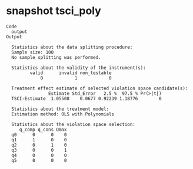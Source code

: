 # snapshot tsci_poly

    Code
      output
    Output
      
      Statistics about the data splitting procedure:
      Sample size: 100 
      No sample splitting was performed.
      
      Statistics about the validity of the instrument(s):
             valid      invalid non_testable 
                 0            1            0 
      
      Treatment effect estimate of selected violation space candidate(s):
                    Estimate Std_Error   2.5 %  97.5 % Pr(>|t|)
      TSCI-Estimate  1.05508    0.0677 0.92239 1.18776        0
      
      Statistics about the treatment model:
      Estimation method: OLS with Polynomials 
      
      Statistics about the violation space selection:
         q_comp q_cons Qmax
      q0      0      0    0
      q1      1      0    0
      q2      0      1    0
      q3      0      0    1
      q4      0      0    0
      q5      0      0    0

